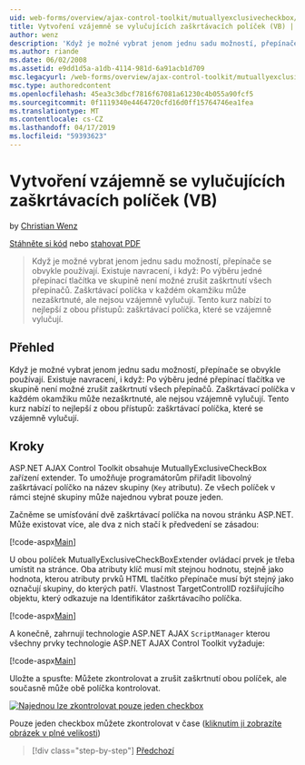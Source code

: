 ```yaml
---
uid: web-forms/overview/ajax-control-toolkit/mutuallyexclusivecheckbox/creating-mutually-exclusive-checkboxes-vb
title: Vytvoření vzájemně se vylučujících zaškrtávacích políček (VB) | Dokumentace Microsoftu
author: wenz
description: 'Když je možné vybrat jenom jednu sadu možností, přepínače se obvykle používají. Existuje navracení, i když: Jednou jednu skupinu je přepínač vybrán...'
ms.author: riande
ms.date: 06/02/2008
ms.assetid: e9dd1d5a-a1db-4114-981d-6a91acb1d709
msc.legacyurl: /web-forms/overview/ajax-control-toolkit/mutuallyexclusivecheckbox/creating-mutually-exclusive-checkboxes-vb
msc.type: authoredcontent
ms.openlocfilehash: 45ea3c3dbcf7816f67081a61230c4b055a90fcf5
ms.sourcegitcommit: 0f1119340e4464720cfd16d0ff15764746ea1fea
ms.translationtype: MT
ms.contentlocale: cs-CZ
ms.lasthandoff: 04/17/2019
ms.locfileid: "59393623"
---
```

# <a name="creating-mutually-exclusive-checkboxes-vb"></a>Vytvoření vzájemně se vylučujících zaškrtávacích políček (VB)

by [Christian Wenz](https://github.com/wenz)

[Stáhněte si kód](http://download.microsoft.com/download/9/3/f/93f8daea-bebd-4821-833b-95205389c7d0/MutuallyExclusiveCheckBox0.vb.zip) nebo [stahovat PDF](http://download.microsoft.com/download/b/6/a/b6ae89ee-df69-4c87-9bfb-ad1eb2b23373/mutuallyexclusivecheckbox0VB.pdf)

> Když je možné vybrat jenom jednu sadu možností, přepínače se obvykle používají. Existuje navracení, i když: Po výběru jedné přepínací tlačítka ve skupině není možné zrušit zaškrtnutí všech přepínačů. Zaškrtávací políčka v každém okamžiku může nezaškrtnuté, ale nejsou vzájemně vylučují. Tento kurz nabízí to nejlepší z obou přístupů: zaškrtávací políčka, které se vzájemně vylučují.


## <a name="overview"></a>Přehled

Když je možné vybrat jenom jednu sadu možností, přepínače se obvykle používají. Existuje navracení, i když: Po výběru jedné přepínací tlačítka ve skupině není možné zrušit zaškrtnutí všech přepínačů. Zaškrtávací políčka v každém okamžiku může nezaškrtnuté, ale nejsou vzájemně vylučují. Tento kurz nabízí to nejlepší z obou přístupů: zaškrtávací políčka, které se vzájemně vylučují.

## <a name="steps"></a>Kroky

ASP.NET AJAX Control Toolkit obsahuje MutuallyExclusiveCheckBox zařízení extender. To umožňuje programátorům přiřadit libovolný zaškrtávací políčko na název skupiny (`Key` atributu). Ze všech políček v rámci stejné skupiny může najednou vybrat pouze jeden.

Začněme se umísťování dvě zaškrtávací políčka na novou stránku ASP.NET. Může existovat více, ale dva z nich stačí k předvedení se zásadou:

[!code-aspx[Main](creating-mutually-exclusive-checkboxes-vb/samples/sample1.aspx)]

U obou políček MutuallyExclusiveCheckBoxExtender ovládací prvek je třeba umístit na stránce. Oba atributy klíč musí mít stejnou hodnotu, stejně jako hodnota, kterou atributy prvků HTML tlačítko přepínače musí být stejný jako označují skupiny, do kterých patří. Vlastnost TargetControlID rozšiřujícího objektu, který odkazuje na Identifikátor zaškrtávacího políčka.

[!code-aspx[Main](creating-mutually-exclusive-checkboxes-vb/samples/sample2.aspx)]

A konečně, zahrnují technologie ASP.NET AJAX `ScriptManager` kterou všechny prvky technologie ASP.NET AJAX Control Toolkit vyžaduje:

[!code-aspx[Main](creating-mutually-exclusive-checkboxes-vb/samples/sample3.aspx)]

Uložte a spusťte: Můžete zkontrolovat a zrušit zaškrtnutí obou políček, ale současně může obě políčka kontrolovat.


[![Najednou lze zkontrolovat pouze jeden checkbox](creating-mutually-exclusive-checkboxes-vb/_static/image2.png)](creating-mutually-exclusive-checkboxes-vb/_static/image1.png)

Pouze jeden checkbox můžete zkontrolovat v čase ([kliknutím ji zobrazíte obrázek v plné velikosti](creating-mutually-exclusive-checkboxes-vb/_static/image3.png))

> [!div class="step-by-step"]
> [Předchozí](creating-mutually-exclusive-checkboxes-cs.md)
